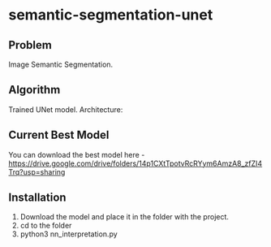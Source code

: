 # semantic-segmentation-unet

## Problem

Image Semantic Segmentation.

## Algorithm

Trained UNet model. Architecture:


## Current Best Model

You can download the best model here - https://drive.google.com/drive/folders/14p1CXtTpotvRcRYym6AmzA8_zfZI4Trq?usp=sharing

## Installation

1. Download the model and place it in the folder with the project.
2. cd to the folder
2. python3 nn_interpretation.py
